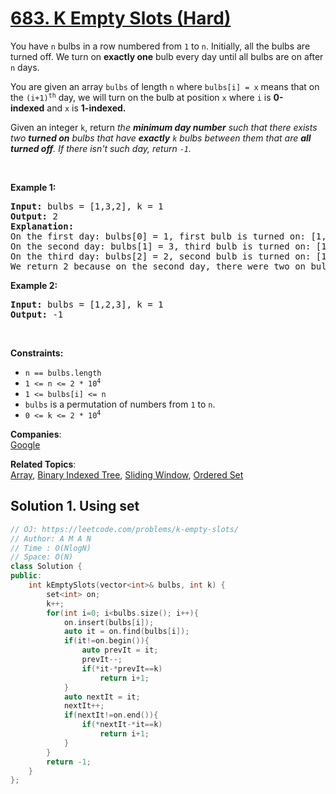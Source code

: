 # [683. K Empty Slots (Hard)](https://leetcode.com/problems/k-empty-slots/)

<p>You have <code>n</code> bulbs in a row numbered from <code>1</code> to <code>n</code>. Initially, all the bulbs are turned off. We turn on <strong>exactly one</strong> bulb every day until all bulbs are on after <code>n</code> days.</p>

<p>You are given an array <code>bulbs</code>&nbsp;of length <code>n</code>&nbsp;where <code>bulbs[i] = x</code> means that on the <code>(i+1)<sup>th</sup></code> day, we will turn on the bulb at position <code>x</code>&nbsp;where&nbsp;<code>i</code>&nbsp;is&nbsp;<strong>0-indexed</strong>&nbsp;and&nbsp;<code>x</code>&nbsp;is&nbsp;<strong>1-indexed.</strong></p>

<p>Given an integer <code>k</code>, return&nbsp;<em>the <strong>minimum day number</strong> such that there exists two <strong>turned on</strong> bulbs that have <strong>exactly</strong>&nbsp;<code>k</code> bulbs between them that are <strong>all turned off</strong>. If there isn't such day, return <code>-1</code>.</em></p>

<p>&nbsp;</p>
<p><strong>Example 1:</strong></p>

<pre><strong>Input:</strong> bulbs = [1,3,2], k = 1
<strong>Output:</strong> 2
<b>Explanation:</b>
On the first day: bulbs[0] = 1, first bulb is turned on: [1,0,0]
On the second day: bulbs[1] = 3, third bulb is turned on: [1,0,1]
On the third day: bulbs[2] = 2, second bulb is turned on: [1,1,1]
We return 2 because on the second day, there were two on bulbs with one off bulb between them.</pre>

<p><strong>Example 2:</strong></p>

<pre><strong>Input:</strong> bulbs = [1,2,3], k = 1
<strong>Output:</strong> -1
</pre>

<p>&nbsp;</p>
<p><strong>Constraints:</strong></p>

<ul>
	<li><code>n == bulbs.length</code></li>
	<li><code>1 &lt;= n &lt;= 2 * 10<sup>4</sup></code></li>
	<li><code>1 &lt;= bulbs[i] &lt;= n</code></li>
	<li><code>bulbs</code>&nbsp;is a permutation of numbers from&nbsp;<code>1</code>&nbsp;to&nbsp;<code>n</code>.</li>
	<li><code>0 &lt;= k &lt;= 2 * 10<sup>4</sup></code></li>
</ul>


**Companies**:  
[Google](https://leetcode.com/company/google)

**Related Topics**:  
[Array](https://leetcode.com/tag/array/), [Binary Indexed Tree](https://leetcode.com/tag/binary-indexed-tree/), [Sliding Window](https://leetcode.com/tag/sliding-window/), [Ordered Set](https://leetcode.com/tag/ordered-set/)

## Solution 1. Using set

```cpp
// OJ: https://leetcode.com/problems/k-empty-slots/
// Author: A M A N
// Time : O(NlogN)
// Space: O(N)
class Solution {
public:
    int kEmptySlots(vector<int>& bulbs, int k) {
        set<int> on;
        k++;
        for(int i=0; i<bulbs.size(); i++){
            on.insert(bulbs[i]);
            auto it = on.find(bulbs[i]);
            if(it!=on.begin()){
                auto prevIt = it;
                prevIt--;
                if(*it-*prevIt==k)
                    return i+1;
            }
            auto nextIt = it;
            nextIt++;
            if(nextIt!=on.end()){
                if(*nextIt-*it==k)
                    return i+1;
            }
        }
        return -1;
    }
};
```